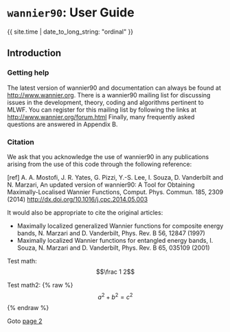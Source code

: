 # `wannier90`: User Guide
{{ site.time | date_to_long_string: "ordinal" }}

## Introduction

### Getting help 

The latest version of wannier90 and documentation can always be found at http://www.wannier.org.
There is a wannier90 mailing list for discussing issues in the development, theory, coding and algorithms pertinent to MLWF. You can register for this mailing list by following the links at http://www.wannier.org/forum.html
Finally, many frequently asked questions are answered in Appendix B.

### Citation
We ask that you acknowledge the use of wannier90 in any publications arising from the use of this code through the following reference:

  [ref] A. A. Mostofi, J. R. Yates, G. Pizzi, Y.-S. Lee, I. Souza, D. Vanderbilt and N. Marzari, An updated version of wannier90: A Tool for Obtaining Maximally-Localised Wannier Functions, Comput. Phys. Commun. 185, 2309 (2014) http://dx.doi.org/10.1016/j.cpc.2014.05.003

It would also be appropriate to cite the original articles:
- Maximally localized generalized Wannier functions for composite energy bands, N. Marzari and D. Vanderbilt, Phys. Rev. B 56, 12847 (1997) 
- Maximally localized Wannier functions for entangled energy bands, I. Souza, N. Marzari and D. Vanderbilt, Phys. Rev. B 65, 035109 (2001)


Test math: $$\frac 1 2$$


Test math2: 
 {% raw %}
  $$a^2 + b^2 = c^2$$
 {% endraw %}

Goto [page 2](page2)